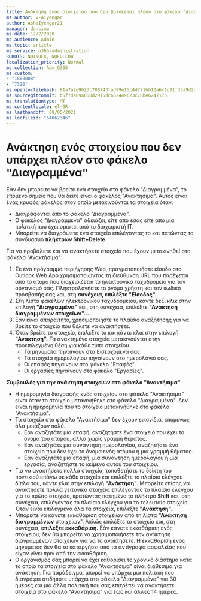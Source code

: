 ```yaml
---
title: Ανάκτηση ενός στοιχείου που δεν βρίσκεται πλέον στο φάκελο "Διαγραμμένα"
ms.author: v-aiyengar
author: AshaIyengar21
manager: dansimp
ms.date: 12/2/2020
ms.audience: Admin
ms.topic: article
ms.service: o365-administration
ROBOTS: NOINDEX, NOFOLLOW
localization_priority: Normal
ms.collection: Adm_O365
ms.custom:
- "1800008"
- "7320"
ms.openlocfilehash: 81a7a2e9623c788743fad99e15c4d771bb12a6c1c81f35a9d2a6a0729ecf8db7
ms.sourcegitcommit: b5f7da89a650d2915dc652449623c78be6247175
ms.translationtype: MT
ms.contentlocale: el-GR
ms.lasthandoff: 08/05/2021
ms.locfileid: "54062346"
---
```

# <a name="recover-an-item-thats-no-longer-in-your-deleted-items-folder"></a>Ανάκτηση ενός στοιχείου που δεν υπάρχει πλέον στο φάκελο "Διαγραμμένα"

Εάν δεν μπορείτε να βρείτε ένα στοιχείο στο φάκελο "Διαγραμμένα", το επόμενο σημείο που θα δείτε είναι ο φάκελος "Ανακτήσιμα". Αυτός είναι ένας κρυφός φάκελος στον οποίο μετακινούνται τα στοιχεία όταν:
- Διαγράφονται από το φάκελο "Διαγραμμένα".
- Ο φάκελος "Διαγραμμένα" αδειάζει, είτε από εσάς είτε από μια πολιτική που έχει οριστεί από το διαχειριστή IT.
- Μπορείτε να διαγράψετε ένα στοιχείο επιλέγοντας το και πατώντας το συνδυασμό **πλήκτρων Shift+Delete.**

Για να προβάλετε και να ανακτήσετε στοιχεία που έχουν μετακινηθεί στο φάκελο "Ανακτήσιμα":
1. Σε ένα πρόγραμμα περιήγησης Web, πραγματοποιήστε είσοδο στο Outlook Web App χρησιμοποιώντας τη διεύθυνση URL που παρέχεται από το άτομο που διαχειρίζεται το ηλεκτρονικό ταχυδρομείο για τον οργανισμό σας. Πληκτρολογήστε το όνομα χρήστη και τον κωδικό πρόσβασής σας και, στη **συνέχεια, επιλέξτε "Είσοδος".**
1. Στη λίστα φακέλων ηλεκτρονικού ταχυδρομείου, κάντε δεξί κλικ στην επιλογή **"Διαγραμμένα"** και, στη συνέχεια, επιλέξτε **"Ανάκτηση διαγραμμένων στοιχείων"...**.
1. Εάν είναι απαραίτητο, χρησιμοποιήστε το πλαίσιο αναζήτησης για να βρείτε το στοιχείο που θέλετε να ανακτήσετε.
1. Όταν βρείτε το στοιχείο, επιλέξτε το και κάντε κλικ στην επιλογή **"Ανάκτηση".**
   Τα ανακτημένο στοιχεία μετακινούνται στην προεπιλεγμένη θέση για κάθε τύπο στοιχείου.
    - Τα μηνύματα πηγαίνουν στα Εισερχόμενά σας.
    - Τα στοιχεία ημερολογίου πηγαίνουν στο ημερολόγιό σας.
    - Οι επαφές πηγαίνουν στο φάκελο "Επαφές".
    - Οι εργασίες πηγαίνουν στο φάκελο "Εργασίες".

**Συμβουλές για την ανάκτηση στοιχείων στο φάκελο "Ανακτήσιμα"**

- Η ημερομηνία διαγραφής ενός στοιχείου στο φάκελο "Ανακτήσιμα" είναι όταν το στοιχείο μετακινήθηκε στο φάκελο "Διαγραμμένα". Δεν είναι η ημερομηνία που το στοιχείο μετακινήθηκε στο φάκελο "Ανακτήσιμα".
- Τα στοιχεία στο φάκελο "Ανακτήσιμα" δεν έχουν εικονίδια, επομένως όλα μοιάζουν πολύ.
    - Εάν αναζητάτε μια επαφή, αναζητήστε ένα στοιχείο που έχει το όνομα του ατόμου, αλλά χωρίς γραμμή θέματος.
    - Εάν αναζητάτε μια συνάντηση ημερολογίου, αναζητήστε ένα στοιχείο που δεν έχει το όνομα ενός ατόμου ή μια γραμμή θέματος.
    - Εάν αναζητάτε μια επαφή, μια συνάντηση ημερολογίου ή μια εργασία, αναζητήστε το κείμενο αυτού του στοιχείου.
- Για να ανακτήσετε πολλά στοιχεία, τοποθετήστε το δείκτη του ποντικιού επάνω σε κάθε στοιχείο και επιλέξτε το πλαίσιο ελέγχου δίπλα του, κάντε κλικ στην επιλογή **"Ανάκτηση".** Μπορείτε επίσης να ανακτήσετε πολλά γειτονικά στοιχεία επιλέγοντας το πλαίσιο ελέγχου για το πρώτο στοιχείο, κρατώντας πατημένο το πλήκτρο **Shift** και, στη συνέχεια, επιλέγοντας το πλαίσιο ελέγχου για το τελευταίο στοιχείο. Όταν είναι επιλεγμένα όλα τα στοιχεία, επιλέξτε **"Ανάκτηση".**
- Μπορείτε να κάνετε εκκαθάριση στοιχείων από τη λίστα **"Ανάκτηση διαγραμμένων** στοιχείων". Απλώς επιλέξτε το στοιχείο και, στη συνέχεια, **επιλέξτε εκκαθάριση.** Εάν κάνετε εκκαθάριση ενός στοιχείου, δεν θα μπορείτε να χρησιμοποιήσετε την ανάκτηση διαγραμμένων στοιχείων για να το ανακτήσετε. Η εκκαθάριση ενός μηνύματος δεν θα το καταργήσει από τα αντίγραφα ασφαλείας που είχαν γίνει πριν από την εκκαθάριση.
- Ο οργανισμός σας μπορεί να έχει καθορίσει το χρονικό διάστημα κατά το οποίο τα στοιχεία στο φάκελο "Ανακτήσιμα" είναι διαθέσιμα για ανάκτηση. Για παράδειγμα, μπορεί να υπάρχει μια πολιτική που διαγράφει οτιδήποτε υπάρχει στο φάκελο "Διαγραμμένα" για 30 ημέρες και μια άλλη πολιτική που σας επιτρέπει να ανακτήσετε στοιχεία στο φάκελο "Ανακτήσιμα" για έως και άλλες 14 ημέρες.
